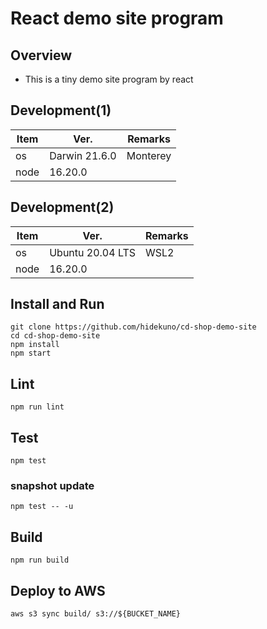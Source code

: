 React demo site program
=================
## Overview
- This is a tiny demo site program by react

## Development(1)
| Item   | Ver. |Remarks|
|--------|--------|--------|
| os     | Darwin 21.6.0 |Monterey|
| node    | 16.20.0||

## Development(2)
| Item   | Ver. |Remarks|
|--------|--------|--------|
| os     | Ubuntu 20.04 LTS |WSL2|
| node    | 16.20.0||

## Install and Run
```
git clone https://github.com/hidekuno/cd-shop-demo-site
cd cd-shop-demo-site
npm install
npm start
```

## Lint
```
npm run lint
```

## Test
```
npm test
```

### snapshot update
```
npm test -- -u
```

## Build
```
npm run build
```

## Deploy to AWS
```
aws s3 sync build/ s3://${BUCKET_NAME}
```
